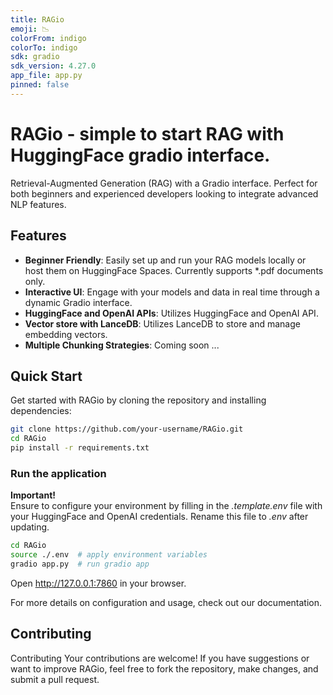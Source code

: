 ```yaml
---
title: RAGio
emoji: 📉
colorFrom: indigo
colorTo: indigo
sdk: gradio
sdk_version: 4.27.0
app_file: app.py
pinned: false
---
```


# RAGio - simple to start RAG with HuggingFace gradio interface.

Retrieval-Augmented Generation (RAG) with a Gradio interface. Perfect for both beginners and experienced developers looking to integrate advanced NLP features.

## Features

- **Beginner Friendly**: Easily set up and run your RAG models locally or host them on HuggingFace Spaces. Currently supports *.pdf documents only.
- **Interactive UI**: Engage with your models and data in real time through a dynamic Gradio interface.
- **HuggingFace and OpenAI APIs**: Utilizes HuggingFace and OpenAI API.
- **Vector store with LanceDB**: Utilizes LanceDB to store and manage embedding vectors.
- **Multiple Chunking Strategies**: Coming soon ...  

## Quick Start

Get started with RAGio by cloning the repository and installing dependencies:

```bash
git clone https://github.com/your-username/RAGio.git
cd RAGio
pip install -r requirements.txt
```

### Run the application

**Important!**\
Ensure to configure your environment by filling in the *.template.env* file with your HuggingFace and OpenAI credentials. Rename this file to *.env* after updating.

```bash
cd RAGio
source ./.env  # apply environment variables
gradio app.py  # run gradio app
```

Open http://127.0.0.1:7860 in your browser.

For more details on configuration and usage, check out our documentation.

## Contributing

Contributing
Your contributions are welcome! If you have suggestions or want to improve RAGio, feel free to fork the repository, make changes, and submit a pull request.
